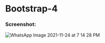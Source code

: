 # Bootstrap-4
  
  ### Screenshot:
![WhatsApp Image 2021-11-24 at 7 14 28 PM](https://user-images.githubusercontent.com/79842525/144050556-4cc58788-bb72-4a8a-86b8-91390c1ba6d1.jpeg)
